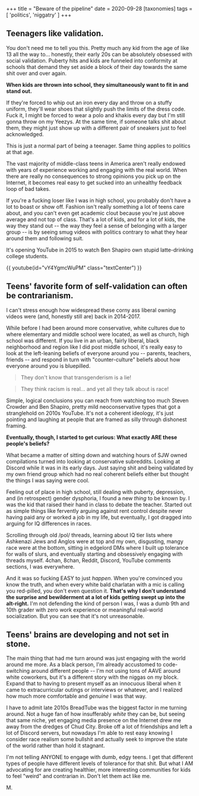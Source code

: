 +++
title = "Beware of the pipeline"
date = 2020-09-28
[taxonomies]
tags = [ 'politics', 'niggatry' ]
+++

## Teenagers like validation. 

You don't need me to tell you this. Pretty much any kid from the age of like 13 all the way to... honestly, their early 20s can be absolutely obsessed with social validation. Puberty hits and kids are funneled into conformity at schools that demand they set aside a block of their day towards the same shit over and over again. 

**When kids are thrown into school, they simultaneously want to fit in and stand out.**

If they're forced to whip out an iron every day and throw on a stuffy uniform, they'll wear shoes that slightly push the limits of the dress code. Fuck it, I might be forced to wear a polo and khakis every day but I'm still gonna throw on my Yeezys. At the same time, if someone talks shit about them, they might just show up with a different pair of sneakers just to feel acknowledged.

This is just a normal part of being a teenager. 
Same thing applies to politics at that age.

The vast majority of middle-class teens in America aren't really endowed with years of experience working and engaging with the real world. When there are really no consequences to strong opinions you pick up on the Internet, it becomes real easy to get sucked into an unhealthy feedback loop of bad takes.

If you're a fucking loser like I was in high school, you probably don't have a lot to boast or show off. Fashion isn't really something a lot of teens care about, and you can't even get academic clout because you're just above average and not top of class. That's a lot of kids, and for a lot of kids, the way they stand out -- the way they feel a sense of belonging with a larger group -- is by seeing smug videos with politics contrary to what they hear around them and following suit.

It's opening YouTube in 2015 to watch Ben Shapiro own stupid latte-drinking college students.
 
{{ youtube(id="vY4YgmcWuPM" class="textCenter") }}


## Teens' favorite form of self-validation can often be contrarianism.

I can't stress enough how widespread these corny ass liberal owning videos were (and, honestly still are) back in 2014-2017. 

While before I had been around more conservative, white cultures due to where elementary and middle school were located, as well as church, high school was different. If you live in an urban, fairly liberal, black neighborhood and region like I did post middle school, it's really easy to look at the left-leaning beliefs of everyone around you -- parents, teachers, friends -- and respond in turn with "counter-culture" beliefs about how everyone around you is bluepilled.

> They don't know that transgenderism is a lie! 

> They think racism is real... and yet all they talk about is race!

Simple, logical conclusions you can reach from watching too much Steven Crowder and Ben Shapiro, pretty mild neoconservative types that got a stranglehold on 2010s YouTube. It's not a coherent ideology, it's just pointing and laughing at people that are framed as silly through dishonest framing.

**Eventually, though, I started to get curious: What exactly ARE these people's beliefs?**

What became a matter of sitting down and watching hours of SJW owned compilations turned into looking at conservative subreddits. Looking at Discord while it was in its early days. Just saying shit and being validated by my own friend group which had no real coherent beliefs either but thought the things I was saying were cool.

Feeling out of place in high school, still dealing with puberty, depression, and (in retrospect) gender dysphoria, I found a new *thing* to be known by. I was the kid that raised their hand in class to debate the teacher. Started out as simple things like fervently arguing against rent control despite never having paid any or worked a job in my life, but eventually, I got dragged into arguing for IQ differences in races. 

Scrolling through old /pol/ threads, learning about IQ tier lists where Ashkenazi Jews and Anglos were at top and my own, disgusting, mangy race were at the bottom, sitting in edgelord DMs where I built up tolerance for walls of slurs, and eventually starting and obsessively engaging with threads myself. 4chan, 8chan, Reddit, Discord, YouTube comments sections, I was everywhere.

And it was so fucking EASY to just *happen*. When you're convinced you know the truth, and when every white bald charlatan with a mic is calling you red-pilled, you don't even question it. **That's why I don't understand the surprise and bewilderment at a lot of kids getting swept up into the alt-right.** I'm not defending the kind of person I was, I was a dumb 9th and 10th grader with zero work experience or meaningful real-world socialization. But you can see that it's not unreasonable.

## Teens' brains are developing and not set in stone.

The main thing that had me turn around was just engaging with the world around me more. As a black person, I'm already accustomed to code-switching around different people -- I'm not using tons of AAVE around white coworkers, but it's a different story with the niggas on my block. Expand that to having to present myself as an innocuous liberal when it came to extracurricular outings or interviews or whatever, and I realized how much more comfortable and *genuine* I was that way. 

I have to admit late 2010s BreadTube was the biggest factor in me turning around. Not a huge fan of how insufferably *white* they can be, but seeing that same niche, yet engaging media presence on the Internet drew me away from the dredges of Chud City. Broke off a lot of friendships and left a lot of Discord servers, but nowadays I'm able to rest easy knowing I consider race realism some bullshit and actually seek to improve the state of the world rather than hold it stagnant. 

I'm not telling ANYONE to engage with dumb, edgy teens. I get that different types of people have different levels of tolerance for that shit. But what I AM advocating for are creating healthier, more interesting communities for kids to feel "weird" and contrarian in. Don't let them act like me.

M.
